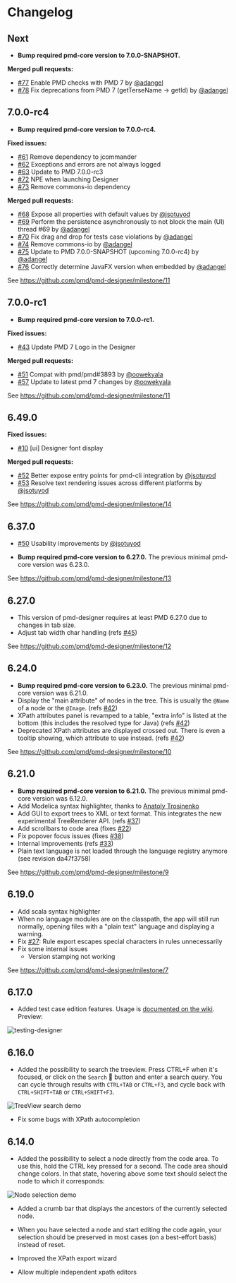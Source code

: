 # Changelog

## Next

* **Bump required pmd-core version to 7.0.0-SNAPSHOT.**

**Merged pull requests:**

* [#77](https://github.com/pmd/pmd-designer/pull/77) Enable PMD checks with PMD 7 by [@adangel](https://github.com/adangel)
* [#78](https://github.com/pmd/pmd-designer/pull/78) Fix deprecations from PMD 7 (getTerseName -> getId) by [@adangel](https://github.com/adangel)

## 7.0.0-rc4

* **Bump required pmd-core version to 7.0.0-rc4.**

**Fixed issues:**

* [#61](https://github.com/pmd/pmd-designer/issues/61) Remove dependency to jcommander
* [#62](https://github.com/pmd/pmd-designer/issues/62) Exceptions and errors are not always logged
* [#63](https://github.com/pmd/pmd-designer/issues/63) Update to PMD 7.0.0-rc3
* [#72](https://github.com/pmd/pmd-designer/issues/72) NPE when launching Designer
* [#73](https://github.com/pmd/pmd-designer/issues/73) Remove commons-io dependency

**Merged pull requests:**

* [#68](https://github.com/pmd/pmd-designer/pull/68) Expose all properties with default values by [@jsotuyod](https://github.com/jsotuyod)
* [#69](https://github.com/pmd/pmd-designer/pull/69) Perform the persistence asynchronously to not block the main (UI) thread #69 by [@adangel](https://github.com/adangel)
* [#70](https://github.com/pmd/pmd-designer/pull/70) Fix drag and drop for tests case violations by [@adangel](https://github.com/adangel)
* [#74](https://github.com/pmd/pmd-designer/pull/74) Remove commons-io by [@adangel](https://github.com/adangel)
* [#75](https://github.com/pmd/pmd-designer/pull/75) Update to PMD 7.0.0-SNAPSHOT (upcoming 7.0.0-rc4) by [@adangel](https://github.com/adangel)
* [#76](https://github.com/pmd/pmd-designer/pull/76) Correctly determine JavaFX version when embedded by [@adangel](https://github.com/adangel)

See https://github.com/pmd/pmd-designer/milestone/11

## 7.0.0-rc1

* **Bump required pmd-core version to 7.0.0-rc1.**

**Fixed issues:**

* [#43](https://github.com/pmd/pmd-designer/issues/43) Update PMD 7 Logo in the Designer

**Merged pull requests:**

* [#51](https://github.com/pmd/pmd-designer/pull/51) Compat with pmd/pmd#3893 by [@oowekyala](https://github.com/oowekyala)
* [#57](https://github.com/pmd/pmd-designer/pull/57) Update to latest pmd 7 changes by [@oowekyala](https://github.com/oowekyala)

See https://github.com/pmd/pmd-designer/milestone/11

## 6.49.0

**Fixed issues:**

* [#10](https://github.com/pmd/pmd-designer/issues/10) [ui] Designer font display

**Merged pull requests:**

* [#52](https://github.com/pmd/pmd-designer/pull/52) Better expose entry points for pmd-cli integration by [@jsotuyod](https://github.com/jsotuyod)
* [#53](https://github.com/pmd/pmd-designer/pull/53) Resolve text rendering issues across different platforms by [@jsotuyod](https://github.com/jsotuyod)

See https://github.com/pmd/pmd-designer/milestone/14

## 6.37.0

* [#50](https://github.com/pmd/pmd-designer/pull/50) Usability improvements by [@jsotuyod](https://github.com/jsotuyod)

* **Bump required pmd-core version to 6.27.0.** The previous minimal pmd-core version was 6.23.0.

See https://github.com/pmd/pmd-designer/milestone/13

## 6.27.0

* This version of pmd-designer requires at least PMD 6.27.0 due to changes in tab size.
* Adjust tab width char handling (refs [#45](https://github.com/pmd/pmd-designer/pull/45))

See https://github.com/pmd/pmd-designer/milestone/12

## 6.24.0

* **Bump required pmd-core version to 6.23.0.** The previous minimal pmd-core version was 6.21.0.
* Display the "main attribute" of nodes in the tree. This is usually the `@Name` of a node or the `@Image`. (refs [#42](https://github.com/pmd/pmd-designer/pull/42))
* XPath attributes panel is revamped to a table, "extra info" is listed at the bottom (this includes the resolved type for Java) (refs [#42](https://github.com/pmd/pmd-designer/pull/42))
* Deprecated XPath attributes are displayed crossed out. There is even a tooltip showing, which attribute to use instead. (refs [#42](https://github.com/pmd/pmd-designer/pull/42))

See https://github.com/pmd/pmd-designer/milestone/10

## 6.21.0

* **Bump required pmd-core version to 6.21.0.** The previous minimal pmd-core version was 6.12.0.
* Add Modelica syntax highlighter, thanks to [Anatoly Trosinenko](https://github.com/atrosinenko)
* Add GUI to export trees to XML or text format. This integrates the new experimental TreeRenderer API. (refs [#37](https://github.com/pmd/pmd-designer/pull/37))
* Add scrollbars to code area (fixes [#22](https://github.com/pmd/pmd-designer/issues/22))
* Fix popover focus issues (fixes [#38](https://github.com/pmd/pmd-designer/issues/38))
* Internal improvements (refs [#33](https://github.com/pmd/pmd-designer/issues/33))
* Plain text language is not loaded through the language registry anymore (see revision da47f3758)


See https://github.com/pmd/pmd-designer/milestone/9


## 6.19.0

* Add scala syntax highlighter
* When no language modules are on the classpath, the app will still run normally, opening files with a "plain text" language and displaying a warning.
* Fix [#27](https://github.com/pmd/pmd-designer/issues/27): Rule export escapes special characters in rules unnecessarily
* Fix some internal issues
  * Version stamping not working

See https://github.com/pmd/pmd-designer/milestone/7

## 6.17.0

* Added test case edition features. Usage is [documented on the wiki](https://github.com/pmd/pmd-designer/wiki/Testing_rules). Preview:

![testing-designer](https://user-images.githubusercontent.com/24524930/61461094-504a7900-a970-11e9-822e-30cc121b568c.gif)


## 6.16.0

* Added the possibility to search the treeview. Press CTRL+F when it's focused, or click on the `Search` :mag_right: button and enter a search query. You can cycle through results with `CTRL+TAB` or `CTRL+F3`, and cycle back with `CTRL+SHIFT+TAB` or `CTRL+SHIFT+F3`.

![TreeView search demo](https://user-images.githubusercontent.com/24524930/58752348-a3926600-84ad-11e9-9ef2-11920590b5e5.gif)

* Fix some bugs with XPath autocompletion

## 6.14.0

* Added the possibility to select a node directly from the code area.
To use this, hold the CTRL key pressed for a second. The code area should
change colors. In that state, hovering above some text should select the
node to which it corresponds:


![Node selection demo](https://user-images.githubusercontent.com/24524930/53699223-3c014780-3de6-11e9-9c6b-b9382a3c1117.gif)

* Added a crumb bar that displays the ancestors of the currently selected node.

* When you have selected a node and start editing the code again, your selection
should be preserved in most cases (on a best-effort basis) instead of reset.

* Improved the XPath export wizard

* Allow multiple independent xpath editors
